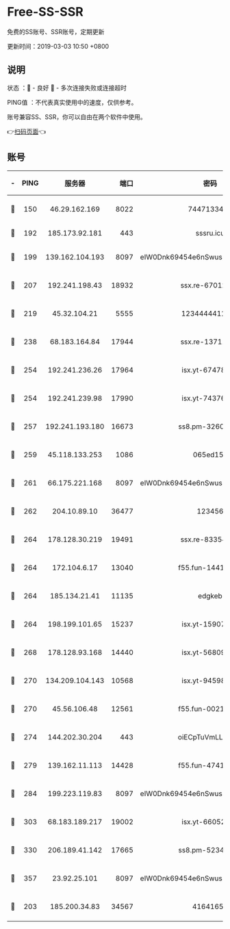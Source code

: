 # Free-SS-SSR

免费的SS账号、SSR账号，定期更新

更新时间：2019-03-03 10:50 +0800

## 说明

状态     ：🙂 - 良好 🙁 - 多次连接失败或连接超时

PING值   ：不代表真实使用中的速度，仅供参考。

账号兼容SS、SSR，你可以自由在两个软件中使用。

👉[扫码页面](https://liesauer.github.io/free-ss-ssr.github.io/)👈

## 账号

|-|PING|服务器|端口|密码|加密方式|区域|
|:----:|:----:|:-----:|-----:|:----:|:----:|:----:|
|🙂|150|46.29.162.169|8022|7447133485|aes-256-cfb|RU|
|🙂|192|185.173.92.181|443|sssru.icu|rc4-md5|RU|
|🙂|199|139.162.104.193|8097|eIW0Dnk69454e6nSwuspv9DmS201tQ0D|aes-256-cfb|JP|
|🙂|207|192.241.198.43|18932|ssx.re-67012369|aes-256-cfb|US|
|🙂|219|45.32.104.21|5555|1234444411111|aes-256-cfb|SG|
|🙂|238|68.183.164.84|17944|ssx.re-13711103|aes-256-cfb|US|
|🙂|254|192.241.236.26|17964|isx.yt-67478866|aes-256-cfb|US|
|🙂|254|192.241.239.98|17990|isx.yt-74376721|aes-256-cfb|US|
|🙂|257|192.241.193.180|16673|ss8.pm-32602550|aes-256-cfb|US|
|🙂|259|45.118.133.253|1086|065ed15a|aes-256-cfb|SG|
|🙂|261|66.175.221.168|8097|eIW0Dnk69454e6nSwuspv9DmS201tQ0D|aes-256-cfb|US|
|🙂|262|204.10.89.10|36477|123456|aes-256-cfb|US|
|🙂|264|178.128.30.219|19491|ssx.re-83354256|aes-256-cfb|SG|
|🙂|264|172.104.6.17|13040|f55.fun-14418774|aes-256-cfb|US|
|🙂|264|185.134.21.41|11135|edgkeb|aes-256-cfb|GB|
|🙂|264|198.199.101.65|15237|isx.yt-15907759|aes-256-cfb|US|
|🙂|268|178.128.93.168|14440|isx.yt-56809452|aes-256-cfb|SG|
|🙂|270|134.209.104.143|10568|isx.yt-94598506|aes-256-cfb|SG|
|🙂|270|45.56.106.48|12561|f55.fun-00211476|aes-256-cfb|US|
|🙂|274|144.202.30.204|443|oiECpTuVmLLxk4Ts|aes-256-cfb|US|
|🙂|279|139.162.11.113|14428|f55.fun-47410075|aes-256-cfb|SG|
|🙂|284|199.223.119.83|8097|eIW0Dnk69454e6nSwuspv9DmS201tQ0D|aes-256-cfb|US|
|🙂|303|68.183.189.217|19002|isx.yt-66052307|aes-256-cfb|SG|
|🙂|330|206.189.41.142|17665|ss8.pm-52341360|aes-256-cfb|SG|
|🙂|357|23.92.25.101|8097|eIW0Dnk69454e6nSwuspv9DmS201tQ0D|aes-256-cfb|US|
|🙂|203|185.200.34.83|34567|41641651|aes-256-cfb|US|
